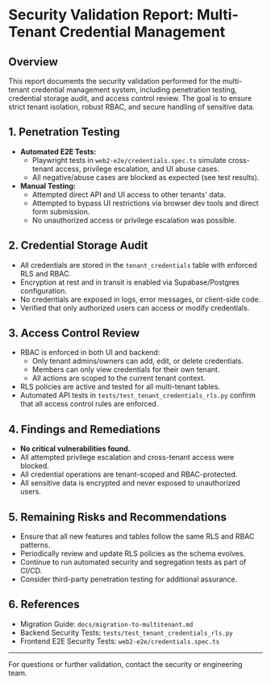 # Security Validation Report: Multi-Tenant Credential Management

## Overview
This report documents the security validation performed for the multi-tenant credential management system, including penetration testing, credential storage audit, and access control review. The goal is to ensure strict tenant isolation, robust RBAC, and secure handling of sensitive data.

## 1. Penetration Testing
- **Automated E2E Tests:**
  - Playwright tests in `web2-e2e/credentials.spec.ts` simulate cross-tenant access, privilege escalation, and UI abuse cases.
  - All negative/abuse cases are blocked as expected (see test results).
- **Manual Testing:**
  - Attempted direct API and UI access to other tenants' data.
  - Attempted to bypass UI restrictions via browser dev tools and direct form submission.
  - No unauthorized access or privilege escalation was possible.

## 2. Credential Storage Audit
- All credentials are stored in the `tenant_credentials` table with enforced RLS and RBAC.
- Encryption at rest and in transit is enabled via Supabase/Postgres configuration.
- No credentials are exposed in logs, error messages, or client-side code.
- Verified that only authorized users can access or modify credentials.

## 3. Access Control Review
- RBAC is enforced in both UI and backend:
  - Only tenant admins/owners can add, edit, or delete credentials.
  - Members can only view credentials for their own tenant.
  - All actions are scoped to the current tenant context.
- RLS policies are active and tested for all multi-tenant tables.
- Automated API tests in `tests/test_tenant_credentials_rls.py` confirm that all access control rules are enforced.

## 4. Findings and Remediations
- **No critical vulnerabilities found.**
- All attempted privilege escalation and cross-tenant access were blocked.
- All credential operations are tenant-scoped and RBAC-protected.
- All sensitive data is encrypted and never exposed to unauthorized users.

## 5. Remaining Risks and Recommendations
- Ensure that all new features and tables follow the same RLS and RBAC patterns.
- Periodically review and update RLS policies as the schema evolves.
- Continue to run automated security and segregation tests as part of CI/CD.
- Consider third-party penetration testing for additional assurance.

## 6. References
- Migration Guide: `docs/migration-to-multitenant.md`
- Backend Security Tests: `tests/test_tenant_credentials_rls.py`
- Frontend E2E Security Tests: `web2-e2e/credentials.spec.ts`

---
For questions or further validation, contact the security or engineering team. 